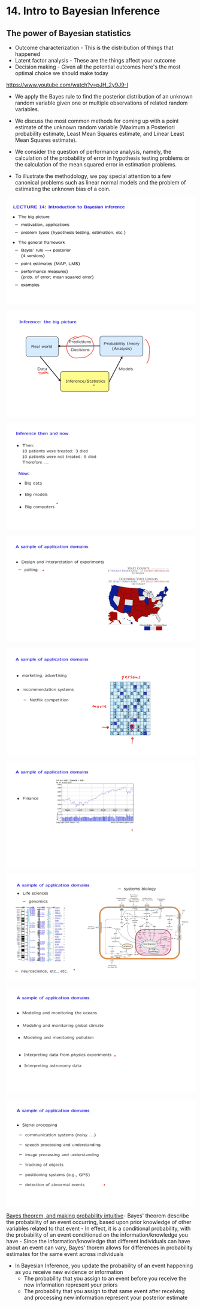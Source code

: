 # 14. Intro to Bayesian Inference

## The power of Bayesian statistics

- Outcome characterization - This is the distribution of things that happened
- Latent factor analysis - These are the things affect your outcome
- Decision making - Given all the potential outcomes here's the most optimal choice we should make today

https://www.youtube.com/watch?v=pJH_2y9J9-I

- We apply the Bayes rule to find the posterior distribution of an unknown random variable given one or multiple observations of related random variables.

- We discuss the most common methods for coming up with a point estimate of the unknown random variable (Maximum a Posteriori probability estimate, Least Mean Squares estimate, and Linear Least Mean Squares estimate).

- We consider the question of performance analysis, namely, the calculation of the probability of error in hypothesis testing problems or the calculation of the mean squared error in estimation problems.

- To illustrate the methodology, we pay special attention to a few canonical problems such as linear normal models and the problem of estimating the unknown bias of a coin.

![image](../../../media/Intro-Syllabus_14.-Intro-to-Bayesian-Inference-image1.jpg)

![image](../../../media/Intro-Syllabus_14.-Intro-to-Bayesian-Inference-image2.jpg)

![image](../../../media/Intro-Syllabus_14.-Intro-to-Bayesian-Inference-image3.jpg)

![image](../../../media/Intro-Syllabus_14.-Intro-to-Bayesian-Inference-image4.jpg)

![image](../../../media/Intro-Syllabus_14.-Intro-to-Bayesian-Inference-image5.jpg)

![image](../../../media/Intro-Syllabus_14.-Intro-to-Bayesian-Inference-image6.jpg)

![image](../../../media/Intro-Syllabus_14.-Intro-to-Bayesian-Inference-image7.jpg)

![image](../../../media/Intro-Syllabus_14.-Intro-to-Bayesian-Inference-image8.jpg)

![image](../../../media/Intro-Syllabus_14.-Intro-to-Bayesian-Inference-image9.jpg)

[Bayes theorem, and making probability intuitive](https://www.youtube.com/watch?v=HZGCoVF3YvM)- Bayes' theorem describe the probability of an event occurring, based upon prior knowledge of other variables related to that event
    - In effect, it is a conditional probability, with the probability of an event conditioned on the information/knowledge you have
    - Since the information/knowledge that different individuals can have about an event can vary, Bayes' thorem allows for differences in probability estimates for the same event across individuals

- In Bayesian Inference, you update the probability of an event happening as you receive new evidence or information
  - The probability that you assign to an event before you receive the new information represent your priors
  - The probability that you assign to that same event after receiving and processing new information represent your posterior estimate
